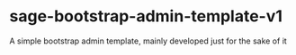 # sage-bootstrap-admin-template-v1
A simple bootstrap admin template, mainly developed just for the sake of it
